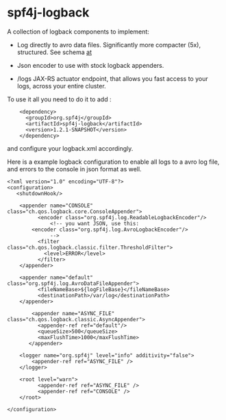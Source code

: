 # spf4j-logback

A collection of logback components to implement:

 * Log directly to avro data files. Significantly more compacter (5x), structured. See schema [at](https://zolyfarkas.github.io/core-schema/avrodoc.html#/schema/org%2Fspf4j%2Fbase%2Favro%2FLogRecord.avsc/org.spf4j.base.avro.LogRecord)

 * Json encoder to use with stock logback appenders.

 * /logs JAX-RS actuator endpoint, that allows you fast access to your logs, across your entire cluster.

To use it all you need to do it to add :

```
    <dependency>
      <groupId>org.spf4j</groupId>
      <artifactId>spf4j-logback</artifactId>
      <version>1.2.1-SNAPSHOT</version>
    </dependency>
```

and configure your logback.xml accordingly.

Here is a example logback configuration to enable all logs to a avro log file, and errors to the console in json format as well.

```
<?xml version="1.0" encoding="UTF-8"?>
<configuration>
   <shutdownHook/>

  	<appender name="CONSOLE" class="ch.qos.logback.core.ConsoleAppender">
          <encoder class="org.spf4j.log.ReadableLogbackEncoder"/>
              <!-- you want JSON, use this:
		<encoder class="org.spf4j.log.AvroLogbackEncoder"/>
              -->
          <filter class="ch.qos.logback.classic.filter.ThresholdFilter">
            <level>ERROR</level>
          </filter>
	</appender>

	<appender name="default" class="org.spf4j.log.AvroDataFileAppender">
          <fileNameBase>${logFileBase}</fileNameBase>
          <destinationPath>/var/log</destinationPath>
	</appender>

        <appender name="ASYNC_FILE" class="ch.qos.logback.classic.AsyncAppender">
          <appender-ref ref="default"/>
          <queueSize>500</queueSize>
          <maxFlushTime>1000</maxFlushTime>
       </appender>

	<logger name="org.spf4j" level="info" additivity="false">
		<appender-ref ref="ASYNC_FILE" />
	</logger>

	<root level="warn">
          <appender-ref ref="ASYNC_FILE" />
          <appender-ref ref="CONSOLE" />
	</root>

</configuration>
```
